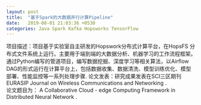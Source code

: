 ```yaml
---
layout: post
title:  "基于Spark的大数据并行计算Pipeline"
date:   2019-08-01 21:03:36 +0530
categories: Java Spark Kafka Hopsworks TensorFlow 
---
```

项目描述：项目基于实验室自主研发的Hopswork分布式计算平台，在HopsFS 分布式文件系统上运行。主要用于端到端的大数据分析、机器学习的工作流程框架。 通过Python编写的管道项目，编写数据挖掘、深度学习等相关算法，以Airflow DAG的形式运行在计算平台上，包括数据收集、数据清洗、模型训练优化、模型部署、性能监控等一系列处理步骤.
论文发表：研究成果发表在SCI三区期刊 EURASIP Journal on Wireless Communications and Networking .           
论文题目为： A Collaborative Cloud - edge Computing Framework in Distributed Neural Network .

